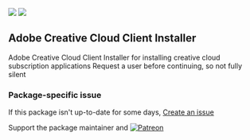 [![](https://img.shields.io/chocolatey/v/adobe-creative-cloud?color=green&label=adobe-creative-cloud)](https://chocolatey.org/packages/adobe-creative-cloud) [![](https://img.shields.io/chocolatey/dt/adobe-creative-cloud)](https://chocolatey.org/packages/adobe-creative-cloud)

## Adobe Creative Cloud Client Installer
Adobe Creative Cloud Client Installer for installing creative cloud subscription applications
Request a user before continuing, so not fully silent

### Package-specific issue
If this package isn't up-to-date for some days, [Create an issue](https://github.com/tunisiano187/Chocolatey-packages/issues/new/choose)

Support the package maintainer and [![Patreon](https://cdn.jsdelivr.net/gh/tunisiano187/Chocolatey-packages@d15c4e19c709e7148588d4523ffc6dd3cd3c7e5e/icons/patreon.png)](https://www.patreon.com/tunisiano)